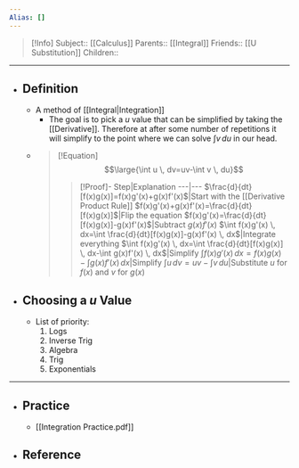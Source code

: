 ```yaml
---
Alias: []
---
```

> [!Info]
> Subject:: [[Calculus]]
> Parents:: [[Integral]]
> Friends:: [[U Substitution]]
> Children:: 
---
- ## Definition
	- A method of [[Integral|Integration]]
		- The goal is to pick a $u$ value that can be simplified by taking the [[Derivative]]. Therefore at after some number of repetitions it will simplify to the point where we can solve $\int v \, du$ in our head.
	- > [!Equation]
	  > $$\large{\int u \, dv=uv-\int v \, du}$$
	  > 
	  > > [!Proof]-
	  > > Step|Explanation
	  > > ---|---
	  > > $\frac{d}{dt}[f(x)g(x)]=f(x)g'(x)+g(x)f'(x)$|Start with the [[Derivative Product Rule]]
	  > > $f(x)g'(x)+g(x)f'(x)=\frac{d}{dt}[f(x)g(x)]$|Flip the equation
	  > > $f(x)g'(x)=\frac{d}{dt}[f(x)g(x)]-g(x)f'(x)$|Subtract $g(x)f'(x)$
	  > > $\int f(x)g'(x) \, dx=\int \frac{d}{dt}[f(x)g(x)]-g(x)f'(x) \, dx$|Integrate everything
	  > > $\int f(x)g'(x) \, dx=\int \frac{d}{dt}[f(x)g(x)] \, dx-\int g(x)f'(x) \, dx$|Simplify
	  > > $\int f(x)g'(x) \, dx=f(x)g(x)-\int g(x)f'(x) \, dx$|Simplify
	  > > $\int u \, dv=uv-\int v \, du$|Substitute $u$ for $f(x)$ and $v$ for $g(x)$
- ## Choosing a $u$ Value
	- List of priority:
		1. Logs
		2. Inverse Trig
		3. Algebra
		4. Trig
		5. Exponentials
---
- ## Practice
	- [[Integration Practice.pdf]]
- ## Reference
